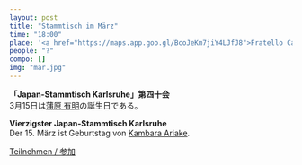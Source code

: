 ```yaml
---
layout: post
title: "Stammtisch im März"
time: "18:00"
place: '<a href="https://maps.app.goo.gl/BcoJeKm7jiY4LJfJ8">Fratello Caputo</a>'
people: "?"
compo: []
img: "mar.jpg"
---
```



**「Japan-Stammtisch Karlsruhe」第四十会**  
3月15日は[蒲原 有明](https://ja.wikipedia.org/wiki/%E8%92%B2%E5%8E%9F%E6%9C%89%E6%98%8E)の誕生日である。

**Vierzigster Japan-Stammtisch Karlsruhe**  
Der 15. März ist Geburtstag von [Kambara Ariake](https://de.wikipedia.org/wiki/Kambara_Ariake).

[Teilnehmen / 参加](https://nuudel.digitalcourage.de/WruOGboN6DBoCEsv)
